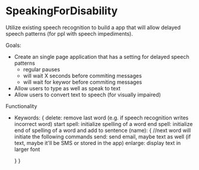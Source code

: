 # SpeakingForDisability
Utilize existing speech recognition to build a app that will allow delayed speech patterns (for ppl with speech impediments).

Goals:
* Create an single page application that has a setting for delayed speech patterns
  - regular pauses
  - will wait X seconds before commiting messages
  - will wait for keywor before commiting messages
* Allow users to type as well as speak to text
* Allow users to convert text to speech (for visually impaired)



Functionality
- Keywords: {
    delete: remove last word (e.g. if speech recognition writes incorrect word)
    start spell: initialize spelling of a word
    end spell: initialize end of spelling of a word and add to sentence
    (name): { //next word will initiate the following commands
      send: send email, maybe text as well (if text, maybe it'll be SMS or stored in the app)
    enlarge: display text in larger font
    
    }
}
